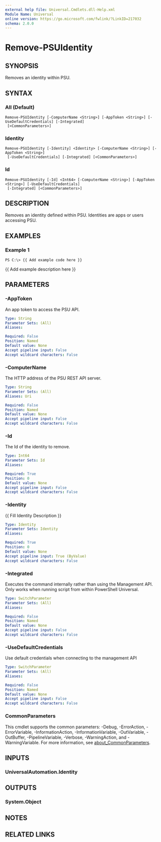 ```yaml
---
external help file: Universal.Cmdlets.dll-Help.xml
Module Name: Universal
online version: https://go.microsoft.com/fwlink/?LinkID=217032
schema: 2.0.0
---
```


# Remove-PSUIdentity

## SYNOPSIS
Removes an identity within PSU.

## SYNTAX

### All (Default)
```
Remove-PSUIdentity [-ComputerName <String>] [-AppToken <String>] [-UseDefaultCredentials] [-Integrated]
 [<CommonParameters>]
```

### Identity
```
Remove-PSUIdentity [-Identity] <Identity> [-ComputerName <String>] [-AppToken <String>]
 [-UseDefaultCredentials] [-Integrated] [<CommonParameters>]
```

### Id
```
Remove-PSUIdentity [-Id] <Int64> [-ComputerName <String>] [-AppToken <String>] [-UseDefaultCredentials]
 [-Integrated] [<CommonParameters>]
```

## DESCRIPTION
Removes an identity defined within PSU.
Identities are apps or users accessing PSU.

## EXAMPLES

### Example 1
```
PS C:\> {{ Add example code here }}
```

{{ Add example description here }}

## PARAMETERS

### -AppToken
An app token to access the PSU API.

```yaml
Type: String
Parameter Sets: (All)
Aliases:

Required: False
Position: Named
Default value: None
Accept pipeline input: False
Accept wildcard characters: False
```

### -ComputerName
The HTTP address of the PSU REST API server.

```yaml
Type: String
Parameter Sets: (All)
Aliases: Uri

Required: False
Position: Named
Default value: None
Accept pipeline input: False
Accept wildcard characters: False
```

### -Id
The Id of the identity to remove.

```yaml
Type: Int64
Parameter Sets: Id
Aliases:

Required: True
Position: 0
Default value: None
Accept pipeline input: False
Accept wildcard characters: False
```

### -Identity
{{ Fill Identity Description }}

```yaml
Type: Identity
Parameter Sets: Identity
Aliases:

Required: True
Position: 0
Default value: None
Accept pipeline input: True (ByValue)
Accept wildcard characters: False
```

### -Integrated
Executes the command internally rather than using the Management API. Only works when running script from within PowerShell Universal. 

```yaml
Type: SwitchParameter
Parameter Sets: (All)
Aliases:

Required: False
Position: Named
Default value: None
Accept pipeline input: False
Accept wildcard characters: False
```

### -UseDefaultCredentials
Use default credentials when connecting to the management API

```yaml
Type: SwitchParameter
Parameter Sets: (All)
Aliases:

Required: False
Position: Named
Default value: None
Accept pipeline input: False
Accept wildcard characters: False
```

### CommonParameters
This cmdlet supports the common parameters: -Debug, -ErrorAction, -ErrorVariable, -InformationAction, -InformationVariable, -OutVariable, -OutBuffer, -PipelineVariable, -Verbose, -WarningAction, and -WarningVariable. For more information, see [about_CommonParameters](http://go.microsoft.com/fwlink/?LinkID=113216).

## INPUTS

### UniversalAutomation.Identity
## OUTPUTS

### System.Object
## NOTES

## RELATED LINKS
